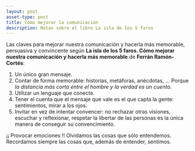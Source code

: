 ```yaml
---
layout: post
asset-type: post
title: Cómo mejorar la comunicación
description: Notas sobre el libro La isla de los 5 faros
---
```


Las claves para mejorar nuestra comunicación y hacerla más memorable, persuasiva y convincente según **La isla de los 5 faros. Cómo mejorar nuestra comunicación y hacerla más memorable** de **Ferrán Ramón-Cortés**:

1. Un único gran mensaje.
2. Contar de forma memorable: historias, metáforas, anécdotas, ... Porque _la distancia más corta entre el hombre y la verdad es un cuento_. 
3. Utilizar un lenguaje que conecte.
4. Tener el cuenta que el mensaje que vale es el que capta la gente: sentimientos, mirar a los ojos.
5. Invitar en vez de intentar convencer: no rechazar otras visiones, escuchar y reflexionar, respetar la libertar de las personas es la única manera de conseguir su convencimiento.

¡¡ Provocar emociones !! Olvidamos las cosas que sólo entendemos. Recordamos siempre las cosas que, además de entender, sentimos.
